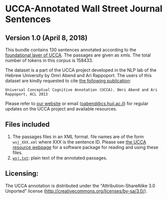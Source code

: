 UCCA-Annotated Wall Street Journal Sentences
============================================
Version 1.0 (April 8, 2018)
-----------------------------

This bundle contains 130 sentences annotated according to the [foundational layer of UCCA](https://github.com/huji-nlp/ucca-corpora/tree/master/wiki#xml-format). 
The passages are given as xmls.
The total number of tokens in this corpus is 158433.

The dataset is a part of the UCCA project developed in the NLP lab of the Hebrew University 
by Omri Abend and Ari Rappoport. The users of this dataset are kindly requested to cite [the following publication](http://www.aclweb.org/anthology/P13-1023):

    Universal Conceptual Cognitive Annotation (UCCA). Omri Abend and Ari Rappoport, ACL 2013

Please refer to [our website](http://www.cs.huji.ac.il/~oabend/ucca.html) or email (oabend@cs.huji.ac.il)
for regular updates on the UCCA project and available resources.


Files included
--------------
1. The passages files in an XML format. file names are of the form `wsj_XXX.xml` where XXX 
   is the sentence ID. Please see [the UCCA resource webpage](http://www.cs.huji.ac.il/~oabend/ucca.html) for a software package for reading and using 
   these files.
2. [`wsj.txt`](00/wsj.txt): plain text of the annotated passages.

Licensing:
----------

The UCCA annotation is distributed under the 
"Attribution-ShareAlike 3.0 Unported" license (http://creativecommons.org/licenses/by-sa/3.0/).
